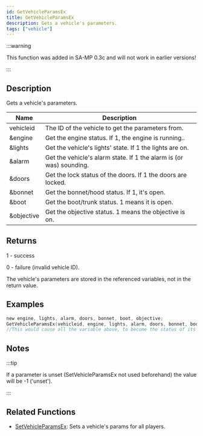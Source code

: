 ```yaml
---
id: GetVehicleParamsEx
title: GetVehicleParamsEx
description: Gets a vehicle's parameters.
tags: ["vehicle"]
---
```


:::warning

This function was added in SA-MP 0.3c and will not work in earlier versions!

:::

## Description

Gets a vehicle's parameters.

| Name       | Description                                                         |
| ---------- | ------------------------------------------------------------------- |
| vehicleid  | The ID of the vehicle to get the parameters from.                   |
| &engine    | Get the engine status. If 1, the engine is running..                |
| &lights    | Get the vehicle's lights' state. If 1 the lights are on.            |
| &alarm     | Get the vehicle's alarm state. If 1 the alarm is (or was) sounding. |
| &doors     | Get the lock status of the doors. If 1 the doors are locked.        |
| &bonnet    | Get the bonnet/hood status. If 1, it's open.                        |
| &boot      | Get the boot/trunk status. 1 means it is open.                      |
| &objective | Get the objective status. 1 means the objective is on.              |

## Returns

1 - success

0 - failure (invalid vehicle ID).

The vehicle's parameters are stored in the referenced variables, not in the return value.

## Examples

```c
new engine, lights, alarm, doors, bonnet, boot, objective;
GetVehicleParamsEx(vehicleid, engine, lights, alarm, doors, bonnet, boot, objective);
//This would cause all the variable above, to become the status of its subject.
```

## Notes

:::tip

If a parameter is unset (SetVehicleParamsEx not used beforehand) the value will be -1 ('unset').

:::

## Related Functions

- [SetVehicleParamsEx](../functions/SetVehicleParamsEx.md): Sets a vehicle's params for all players.
